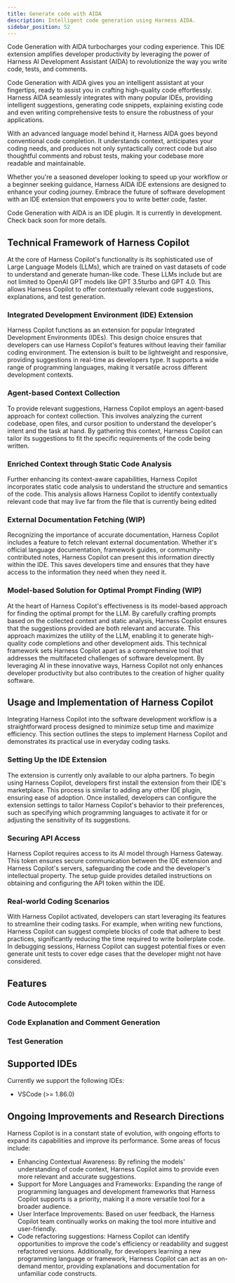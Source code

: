 ```yaml
---
title: Generate code with AIDA
description: Intelligent code generation using Harness AIDA.
sidebar_position: 52
---
```


Code Generation with AIDA turbocharges your coding experience. This IDE extension amplifies developer productivity by leveraging the power of Harness AI Development Assistant (AIDA) to revolutionize the way you write code, tests, and comments.

Code Generation with AIDA gives you an intelligent assistant at your fingertips, ready to assist you in crafting high-quality code effortlessly. Harness AIDA seamlessly integrates with many popular IDEs, providing intelligent suggestions, generating code snippets, explaining existing code and even writing comprehensive tests to ensure the robustness of your applications.

With an advanced language model behind it, Harness AIDA goes beyond conventional code completion. It understands context, anticipates your coding needs, and produces not only syntactically correct code but also thoughtful comments and robust tests, making your codebase more readable and maintainable.

Whether you're a seasoned developer looking to speed up your workflow or a beginner seeking guidance, Harness AIDA IDE extensions are designed to enhance your coding journey. Embrace the future of software development with an IDE extension that empowers you to write better code, faster.

Code Generation with AIDA is an IDE plugin. It is currently in development. Check back soon for more details.

## Technical Framework of Harness Copilot

At the core of Harness Copilot's functionality is its sophisticated use of Large Language Models (LLMs), which are trained on vast datasets of code to understand and generate human-like code. These LLMs include but are not limited to OpenAI GPT models like GPT 3.5turbo and GPT 4.0. This allows Harness Copilot to offer contextually relevant code suggestions, explanations, and test generation.

### Integrated Development Environment (IDE) Extension

Harness Copilot functions as an extension for popular Integrated Development Environments (IDEs). This design choice ensures that developers can use Harness Copilot's features without leaving their familiar coding environment. The extension is built to be lightweight and responsive, providing suggestions in real-time as developers type. It supports a wide range of programming languages, making it versatile across different development contexts.

### Agent-based Context Collection

To provide relevant suggestions, Harness Copilot employs an agent-based approach for context collection. This involves analyzing the current codebase, open files, and cursor position to understand the developer's intent and the task at hand. By gathering this context, Harness Copilot can tailor its suggestions to fit the specific requirements of the code being written.

### Enriched Context through Static Code Analysis

Further enhancing its context-aware capabilities, Harness Copilot incorporates static code analysis to understand the structure and semantics of the code. This analysis allows Harness Copilot to identify contextually relevant code that may live far from the file that is currently being edited

### External Documentation Fetching (WIP)

Recognizing the importance of accurate documentation, Harness Copilot includes a feature to fetch relevant external documentation. Whether it's official language documentation, framework guides, or community-contributed notes, Harness Copilot can present this information directly within the IDE. This saves developers time and ensures that they have access to the information they need when they need it.

### Model-based Solution for Optimal Prompt Finding (WIP)

At the heart of Harness Copilot's effectiveness is its model-based approach for finding the optimal prompt for the LLM. By carefully crafting prompts based on the collected context and static analysis, Harness Copilot ensures that the suggestions provided are both relevant and accurate. This approach maximizes the utility of the LLM, enabling it to generate high-quality code completions and other development aids.
This technical framework sets Harness Copilot apart as a comprehensive tool that addresses the multifaceted challenges of software development. By leveraging AI in these innovative ways, Harness Copilot not only enhances developer productivity but also contributes to the creation of higher quality software.

## Usage and Implementation of Harness Copilot

Integrating Harness Copilot into the software development workflow is a straightforward process designed to minimize setup time and maximize efficiency. This section outlines the steps to implement Harness Copilot and demonstrates its practical use in everyday coding tasks.

### Setting Up the IDE Extension

The extension is currently only available to our alpha partners. To begin using Harness Copilot, developers first install the extension from their IDE's marketplace. This process is similar to adding any other IDE plugin, ensuring ease of adoption. Once installed, developers can configure the extension settings to tailor Harness Copilot's behavior to their preferences, such as specifying which programming languages to activate it for or adjusting the sensitivity of its suggestions.

### Securing API Access

Harness Copilot requires access to its AI model through Harness Gateway. This token ensures secure communication between the IDE extension and Harness Copilot's servers, safeguarding the code and the developer's intellectual property. The setup guide provides detailed instructions on obtaining and configuring the API token within the IDE.

### Real-world Coding Scenarios

With Harness Copilot activated, developers can start leveraging its features to streamline their coding tasks. For example, when writing new functions, Harness Copilot can suggest complete blocks of code that adhere to best practices, significantly reducing the time required to write boilerplate code. In debugging sessions, Harness Copilot can suggest potential fixes or even generate unit tests to cover edge cases that the developer might not have considered.

## Features

### Code Autocomplete

<!-- Video:
./static/code_generation_demo.mov-->
<DocVideo src="./static/code_generation_demo.mov" />

### Code Explanation and Comment Generation

<!-- Video:
./static/comment_gen_demo.mov-->
<DocVideo src="./static/comment_gen_demo.mov" />

### Test Generation

<!-- Video:
./static/test_generation_demo.mov-->
<DocVideo src="./static/test_generation_demo.mov" />

## Supported IDEs

Currently we support the following IDEs:

- VSCode (>= 1.86.0)

## Ongoing Improvements and Research Directions

Harness Copilot is in a constant state of evolution, with ongoing efforts to expand its capabilities and improve its performance. Some areas of focus include:

- Enhancing Contextual Awareness: By refining the models' understanding of code context, Harness Copilot aims to provide even more relevant and accurate suggestions.
- Support for More Languages and Frameworks: Expanding the range of programming languages and development frameworks that Harness Copilot supports is a priority, making it a more versatile tool for a broader audience.
- User Interface Improvements: Based on user feedback, the Harness Copilot team continually works on making the tool more intuitive and user-friendly.
- Code refactoring suggestions: Harness Copilot can identify opportunities to improve the code's efficiency or readability and suggest refactored versions. Additionally, for developers learning a new programming language or framework, Harness Copilot can act as an on-demand mentor, providing explanations and documentation for unfamiliar code constructs.

<!--


## Installation

It is very easy to get started with Harness AIDA.

1. Download the official extension from the marketplace of any supported IDE.
2. [Generate a Harness Personal Access Token.](/docs/platform/automation/api/add-and-manage-api-keys)
3. Add the token in the extension settings.

## Capabilities

### Code Generation

tbd

### Test Generation

tbd

### Comment Generation / Explain Code

tbd

### Generate Terraform configurations
-->
